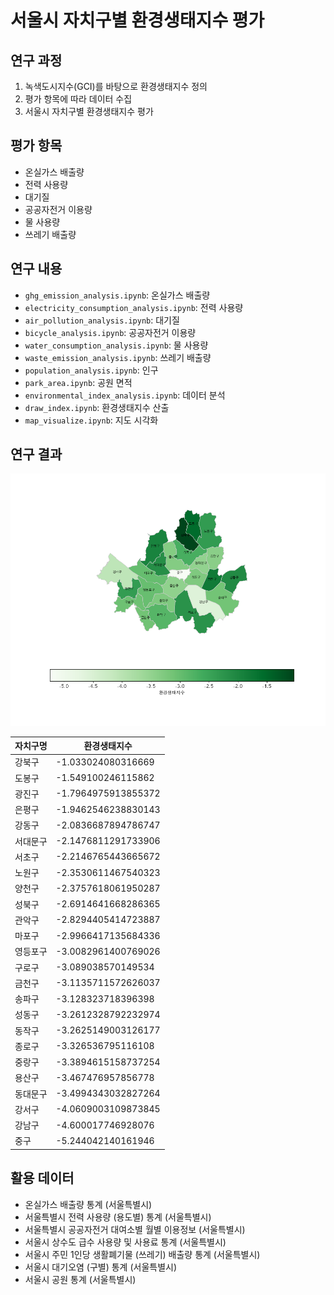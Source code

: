 # 서울시 자치구별 환경생태지수 평가

## 연구 과정

1. 녹색도시지수(GCI)를 바탕으로 환경생태지수 정의
2. 평가 항목에 따라 데이터 수집
3. 서울시 자치구별 환경생태지수 평가

## 평가 항목

- 온실가스 배출량
- 전력 사용량
- 대기질
- 공공자전거 이용량
- 물 사용량
- 쓰레기 배출량

## 연구 내용

- `ghg_emission_analysis.ipynb`: 온실가스 배출량
- `electricity_consumption_analysis.ipynb`: 전력 사용량
- `air_pollution_analysis.ipynb`: 대기질
- `bicycle_analysis.ipynb`: 공공자전거 이용량
- `water_consumption_analysis.ipynb`: 물 사용량
- `waste_emission_analysis.ipynb`: 쓰레기 배출량
- `population_analysis.ipynb`: 인구
- `park_area.ipynb`: 공원 면적
- `environmental_index_analysis.ipynb`: 데이터 분석
- `draw_index.ipynb`: 환경생태지수 산출
- `map_visualize.ipynb`: 지도 시각화

## 연구 결과

![seoul_env_index_map](/assets/seoul_env_index.png)

| 자치구명 | 환경생태지수        |
| -------- | ------------------- |
| 강북구   | -1.033024080316669  |
| 도봉구   | -1.549100246115862  |
| 광진구   | -1.7964975913855372 |
| 은평구   | -1.9462546238830143 |
| 강동구   | -2.0836687894786747 |
| 서대문구 | -2.1476811291733906 |
| 서초구   | -2.2146765443665672 |
| 노원구   | -2.3530611467540323 |
| 양천구   | -2.3757618061950287 |
| 성북구   | -2.6914641668286365 |
| 관악구   | -2.8294405414723887 |
| 마포구   | -2.9966417135684336 |
| 영등포구 | -3.0082961400769026 |
| 구로구   | -3.089038570149534  |
| 금천구   | -3.1135711572626037 |
| 송파구   | -3.128323718396398  |
| 성동구   | -3.2612328792232974 |
| 동작구   | -3.2625149003126177 |
| 종로구   | -3.326536795116108  |
| 중랑구   | -3.3894615158737254 |
| 용산구   | -3.467476957856778  |
| 동대문구 | -3.4994343032827264 |
| 강서구   | -4.0609003109873845 |
| 강남구   | -4.600017746928076  |
| 중구     | -5.244042140161946  |

## 활용 데이터

- 온실가스 배출량 통계 (서울특별시)
- 서울특별시 전력 사용량 (용도별) 통계 (서울특별시)
- 서울특별시 공공자전거 대여소별 월별 이용정보 (서울특별시)
- 서울시 상수도 급수 사용량 및 사용료 통계 (서울특별시)
- 서울시 주민 1인당 생활폐기물 (쓰레기) 배출량 통계 (서울특별시)
- 서울시 대기오염 (구별) 통계 (서울특별시)
- 서울시 공원 통계 (서울특별시)
